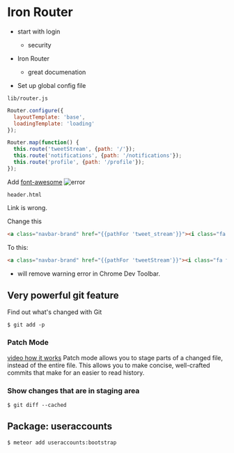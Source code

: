# Iron Router

* start with login
    - security

* Iron Router
    - great documenation

* Set up global config file

`lib/router.js`

```js
Router.configure({
  layoutTemplate: 'base',
  loadingTemplate: 'loading'
});

Router.map(function() {
  this.route('tweetStream', {path: '/'});
  this.route('notifications', {path: '/notifications'});
  this.route('profile', {path: '/profile'});
});
```


Add [font-awesome](https://atmospherejs.com/fortawesome/fontawesome)
![error](https://i.imgur.com/BZ2uPhs.png)

`header.html`

Link is wrong.

Change this

```html
<a class="navbar-brand" href="{{pathFor 'tweet_stream'}}"><i class="fa fa-twitter"></i></a>
```

To this:

```html
<a class="navbar-brand" href="{{pathFor 'tweetStream'}}"><i class="fa fa-twitter"></i></a>
```

* will remove warning error in Chrome Dev Toolbar.

## Very powerful git feature
Find out what's changed with Git

```
$ git add -p
```

### Patch Mode
[video how it works](http://johnkary.net/blog/git-add-p-the-most-powerful-git-feature-youre-not-using-yet/)
Patch mode allows you to stage parts of a changed file, instead of the entire file. This allows you to make concise, well-crafted commits that make for an easier to read history.

### Show changes that are in staging area

```
$ git diff --cached
```


## Package: useraccounts

```
$ meteor add useraccounts:bootstrap
```





